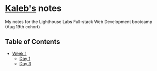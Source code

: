 # [Kaleb's](https://www.github.com/hhaslam11/) notes

My notes for the Lighthouse Labs Full-stack Web Development bootcamp (Aug 19th cohort)

## Table of Contents
* [Week 1](/Week_1/)
  * [Day 1](/Week_1/Day_1/)
  * [Day 3](/Week_1/Day_3/)